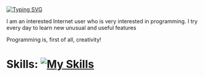 
[![Typing SVG](https://readme-typing-svg.demolab.com?font=Fira+Code&weight=600&size=21&pause=1000&color=31C4F7&width=435&lines=Hi+there+%F0%9F%91%8B%2C+my+name+is+GoodWebMan)](https://git.io/typing-svg)


I am an interested Internet user who is very interested in programming.
I try every day to learn new unusual and useful features


Programming is, first of all, creativity!



# Skills:  [![My Skills](https://skillicons.dev/icons?i=js,ts,react,nextjs,tailwind,scss,prisma,html,css,python,git)](https://skillicons.dev)











